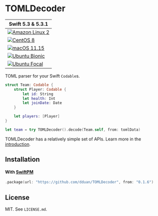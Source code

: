 # TOMLDecoder

| Swift 5.3 & 5.3.1 |
|-|
|[![Amazon Linux 2](https://github.com/dduan/TOMLDecoder/workflows/Amazon%20Linux%202/badge.svg)](https://github.com/dduan/TOMLDecoder/actions?query=workflow%3A%22Amazon+Linux+2%22)|
|[![CentOS 8](https://github.com/dduan/TOMLDecoder/workflows/CentOS%208/badge.svg)](https://github.com/dduan/TOMLDecoder/actions?query=workflow%3A%22CentOS+8%22)|
|[![macOS 11.15](https://github.com/dduan/TOMLDecoder/workflows/macOS%2011.15/badge.svg)](https://github.com/dduan/TOMLDecoder/actions?query=workflow%3A%22macOS+11.15%22)|
|[![Ubuntu Bionic](https://github.com/dduan/TOMLDecoder/workflows/Ubuntu%20Bionic/badge.svg)](https://github.com/dduan/TOMLDecoder/actions?query=workflow%3A%22Ubuntu+Bionic%22)|
|[![Ubuntu Focal](https://github.com/dduan/TOMLDecoder/workflows/Ubuntu%20Focal/badge.svg)](https://github.com/dduan/TOMLDecoder/actions?query=workflow%3A%22Ubuntu+Focal%22)|


TOML parser for your Swift `Codable`s.

```swift
struct Team: Codable {
    struct Player: Codable {
        let id: String
        let health: Int
        let joinDate: Date
    }

    let players: [Player]
}

let team = try TOMLDecoder().decode(Team.self, from: tomlData)
```

TOMLDecoder has a relatively simple set of APIs. Learn more in the [introduction](Documentation/Introduction.md).

[TOML]: https://toml.io/

## Installation

#### With [SwiftPM](https://swift.org/package-manager)

```swift
.package(url: "https://github.com/dduan/TOMLDecoder", from: "0.1.6")
```

## License

MIT. See `LICENSE.md`.
